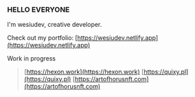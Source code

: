 ### HELLO EVERYONE 

I'm wesiudev, creative developer.

Check out my portfolio: [https://wesiudev.netlify.app](https://wesiudev.netlify.app)

Work in progress

> [https://hexon.work](https://hexon.work)
> [https://quixy.pl](https://quixy.pl)
> [https://artofhorusnft.com](https://artofhorusnft.com)
